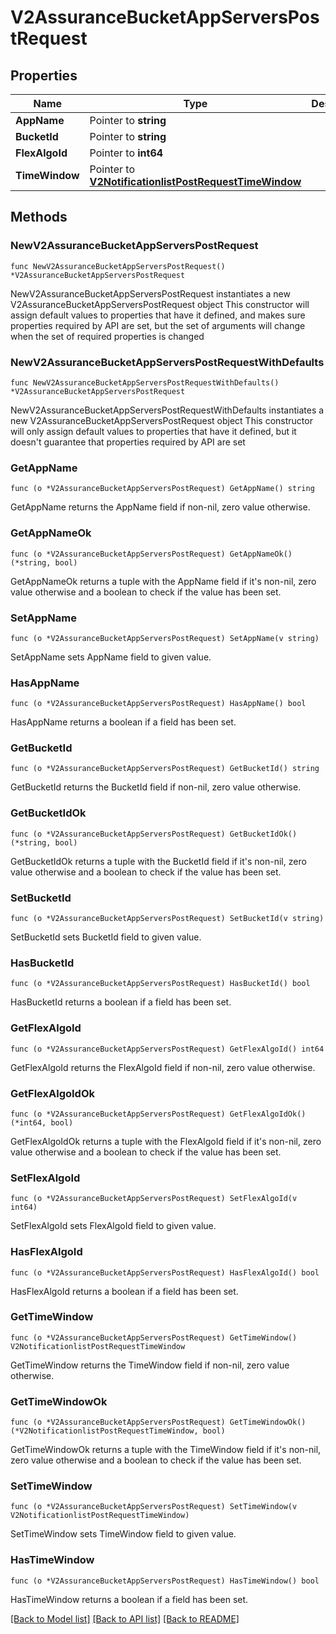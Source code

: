 # V2AssuranceBucketAppServersPostRequest

## Properties

Name | Type | Description | Notes
------------ | ------------- | ------------- | -------------
**AppName** | Pointer to **string** |  | [optional] 
**BucketId** | Pointer to **string** |  | [optional] 
**FlexAlgoId** | Pointer to **int64** |  | [optional] 
**TimeWindow** | Pointer to [**V2NotificationlistPostRequestTimeWindow**](V2NotificationlistPostRequestTimeWindow.md) |  | [optional] 

## Methods

### NewV2AssuranceBucketAppServersPostRequest

`func NewV2AssuranceBucketAppServersPostRequest() *V2AssuranceBucketAppServersPostRequest`

NewV2AssuranceBucketAppServersPostRequest instantiates a new V2AssuranceBucketAppServersPostRequest object
This constructor will assign default values to properties that have it defined,
and makes sure properties required by API are set, but the set of arguments
will change when the set of required properties is changed

### NewV2AssuranceBucketAppServersPostRequestWithDefaults

`func NewV2AssuranceBucketAppServersPostRequestWithDefaults() *V2AssuranceBucketAppServersPostRequest`

NewV2AssuranceBucketAppServersPostRequestWithDefaults instantiates a new V2AssuranceBucketAppServersPostRequest object
This constructor will only assign default values to properties that have it defined,
but it doesn't guarantee that properties required by API are set

### GetAppName

`func (o *V2AssuranceBucketAppServersPostRequest) GetAppName() string`

GetAppName returns the AppName field if non-nil, zero value otherwise.

### GetAppNameOk

`func (o *V2AssuranceBucketAppServersPostRequest) GetAppNameOk() (*string, bool)`

GetAppNameOk returns a tuple with the AppName field if it's non-nil, zero value otherwise
and a boolean to check if the value has been set.

### SetAppName

`func (o *V2AssuranceBucketAppServersPostRequest) SetAppName(v string)`

SetAppName sets AppName field to given value.

### HasAppName

`func (o *V2AssuranceBucketAppServersPostRequest) HasAppName() bool`

HasAppName returns a boolean if a field has been set.

### GetBucketId

`func (o *V2AssuranceBucketAppServersPostRequest) GetBucketId() string`

GetBucketId returns the BucketId field if non-nil, zero value otherwise.

### GetBucketIdOk

`func (o *V2AssuranceBucketAppServersPostRequest) GetBucketIdOk() (*string, bool)`

GetBucketIdOk returns a tuple with the BucketId field if it's non-nil, zero value otherwise
and a boolean to check if the value has been set.

### SetBucketId

`func (o *V2AssuranceBucketAppServersPostRequest) SetBucketId(v string)`

SetBucketId sets BucketId field to given value.

### HasBucketId

`func (o *V2AssuranceBucketAppServersPostRequest) HasBucketId() bool`

HasBucketId returns a boolean if a field has been set.

### GetFlexAlgoId

`func (o *V2AssuranceBucketAppServersPostRequest) GetFlexAlgoId() int64`

GetFlexAlgoId returns the FlexAlgoId field if non-nil, zero value otherwise.

### GetFlexAlgoIdOk

`func (o *V2AssuranceBucketAppServersPostRequest) GetFlexAlgoIdOk() (*int64, bool)`

GetFlexAlgoIdOk returns a tuple with the FlexAlgoId field if it's non-nil, zero value otherwise
and a boolean to check if the value has been set.

### SetFlexAlgoId

`func (o *V2AssuranceBucketAppServersPostRequest) SetFlexAlgoId(v int64)`

SetFlexAlgoId sets FlexAlgoId field to given value.

### HasFlexAlgoId

`func (o *V2AssuranceBucketAppServersPostRequest) HasFlexAlgoId() bool`

HasFlexAlgoId returns a boolean if a field has been set.

### GetTimeWindow

`func (o *V2AssuranceBucketAppServersPostRequest) GetTimeWindow() V2NotificationlistPostRequestTimeWindow`

GetTimeWindow returns the TimeWindow field if non-nil, zero value otherwise.

### GetTimeWindowOk

`func (o *V2AssuranceBucketAppServersPostRequest) GetTimeWindowOk() (*V2NotificationlistPostRequestTimeWindow, bool)`

GetTimeWindowOk returns a tuple with the TimeWindow field if it's non-nil, zero value otherwise
and a boolean to check if the value has been set.

### SetTimeWindow

`func (o *V2AssuranceBucketAppServersPostRequest) SetTimeWindow(v V2NotificationlistPostRequestTimeWindow)`

SetTimeWindow sets TimeWindow field to given value.

### HasTimeWindow

`func (o *V2AssuranceBucketAppServersPostRequest) HasTimeWindow() bool`

HasTimeWindow returns a boolean if a field has been set.


[[Back to Model list]](../README.md#documentation-for-models) [[Back to API list]](../README.md#documentation-for-api-endpoints) [[Back to README]](../README.md)


